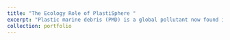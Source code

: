 ```yaml
---
title: "The Ecology Role of PlastiSphere "
excerpt: "Plastic marine debris (PMD) is a global pollutant now found in every marine ecosystem globally. Predicted to dramatically increase over the next decade, PMD provides a surface for microbial colonization in areas where substrate surfaces are rare. Upon entering seawater, plastics are colonized by microorganisms on a scale of minutes, forming biofilms or plastisphere microbial communities. In this project, we explore the ecological roles of plastic-associated microbial assemblages in different areas: 1) the impacts of allochthonous biogenic factors in the plastisphere, such as non-indigenous species and antibiotic resistant genes, on the endemic ecosystem; 2) how biofilm biomass carried by plastics, as a foreign carbon source, influences the energy flux in marine ecosystems and factors determining the quality of epiplastic biomass and potential effects on the organisms that graze it. <br/><img src='/images/Plastisphere.png'>"
collection: portfolio
---
```


